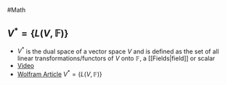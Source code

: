 #Math 
## $\displaystyle V^{*}=\left\{ L(V,\mathbb{F}) \right\}$
* $\displaystyle V^{*}$ is the dual space of a vector space $\displaystyle V$ and is defined as the set of all linear transformations/functors of $\displaystyle V$ onto $\displaystyle \mathbb{F}$, a [[Fields|field]] or scalar
* [Video](https://www.youtube.com/watch?v=OGO3HGlOQO4)
* [Wolfram Article](https://mathworld.wolfram.com/DualVectorSpace.html)
$\displaystyle V^{*}=\left\{ L(V,\mathbb{F}) \right\}$